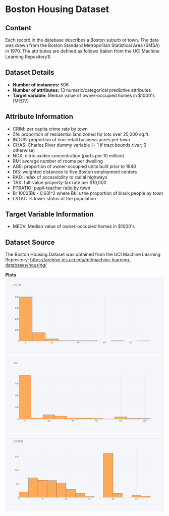 # Boston Housing Dataset

## Content
Each record in the database describes a Boston suburb or town. The data was drawn from the Boston Standard Metropolitan Statistical Area (SMSA) in 1970. The attributes are deﬁned as follows (taken from the UCI Machine Learning Repository1)

## Dataset Details

- **Number of instances:** 506
- **Number of attributes:** 13 numeric/categorical predictive attributes
- **Target variable:** Median value of owner-occupied homes in $1000's (MEDV)

## Attribute Information

- CRIM: per capita crime rate by town
- ZN: proportion of residential land zoned for lots over 25,000 sq.ft.
- INDUS: proportion of non-retail business acres per town
- CHAS: Charles River dummy variable (= 1 if tract bounds river; 0 otherwise)
- NOX: nitric oxides concentration (parts per 10 million)
- RM: average number of rooms per dwelling
- AGE: proportion of owner-occupied units built prior to 1940
- DIS: weighted distances to five Boston employment centers
- RAD: index of accessibility to radial highways
- TAX: full-value property-tax rate per $10,000
- PTRATIO: pupil-teacher ratio by town
- B: 1000(Bk - 0.63)^2 where Bk is the proportion of black people by town
- LSTAT: % lower status of the population

## Target Variable Information

- MEDV: Median value of owner-occupied homes in $1000's

## Dataset Source

The Boston Housing Dataset was obtained from the UCI Machine Learning Repository:
https://archive.ics.uci.edu/ml/machine-learning-databases/housing/


**Plots**
![Plots](plots/fig1.png)
![Plots](plots/fig2.png)
![Plots](plots/fig3.png)
